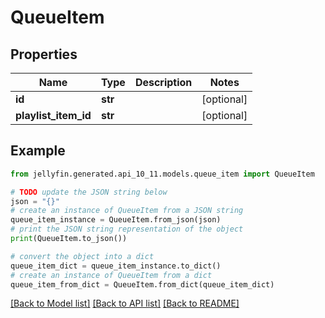 # QueueItem


## Properties

Name | Type | Description | Notes
------------ | ------------- | ------------- | -------------
**id** | **str** |  | [optional] 
**playlist_item_id** | **str** |  | [optional] 

## Example

```python
from jellyfin.generated.api_10_11.models.queue_item import QueueItem

# TODO update the JSON string below
json = "{}"
# create an instance of QueueItem from a JSON string
queue_item_instance = QueueItem.from_json(json)
# print the JSON string representation of the object
print(QueueItem.to_json())

# convert the object into a dict
queue_item_dict = queue_item_instance.to_dict()
# create an instance of QueueItem from a dict
queue_item_from_dict = QueueItem.from_dict(queue_item_dict)
```
[[Back to Model list]](README.md#documentation-for-models) [[Back to API list]](README.md#documentation-for-api-endpoints) [[Back to README]](README.md)


